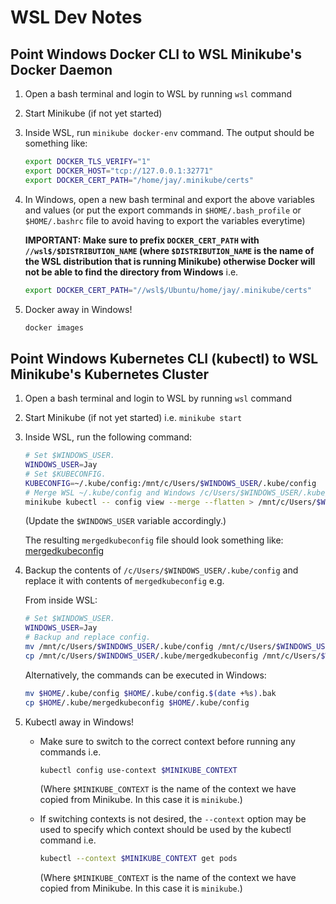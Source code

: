 # WSL Dev Notes

## Point Windows Docker CLI to WSL Minikube's Docker Daemon

1. Open a bash terminal and login to WSL by running `wsl` command
2. Start Minikube (if not yet started)
3. Inside WSL, run `minikube docker-env` command. The output should be something like:

    ```sh
    export DOCKER_TLS_VERIFY="1"
    export DOCKER_HOST="tcp://127.0.0.1:32771"
    export DOCKER_CERT_PATH="/home/jay/.minikube/certs"
    ```

4. In Windows, open a new bash terminal and export the above variables and values (or put the export commands in `$HOME/.bash_profile` or `$HOME/.bashrc` file to avoid having to export the variables everytime)

    **IMPORTANT: Make sure to prefix `DOCKER_CERT_PATH` with `//wsl$/$DISTRIBUTION_NAME` (where `$DISTRIBUTION_NAME` is the name of the WSL distribution that is running Minikube) otherwise Docker will not be able to find the directory from Windows** i.e.

    ```sh
    export DOCKER_CERT_PATH="//wsl$/Ubuntu/home/jay/.minikube/certs"
    ```

5. Docker away in Windows!

    ```sh
    docker images
    ```

## Point Windows Kubernetes CLI (kubectl) to WSL Minikube's Kubernetes Cluster

1. Open a bash terminal and login to WSL by running `wsl` command
2. Start Minikube (if not yet started) i.e. `minikube start`
3. Inside WSL, run the following command:

    ```sh
    # Set $WINDOWS_USER.
    WINDOWS_USER=Jay
    # Set $KUBECONFIG.
    KUBECONFIG=~/.kube/config:/mnt/c/Users/$WINDOWS_USER/.kube/config
    # Merge WSL ~/.kube/config and Windows /c/Users/$WINDOWS_USER/.kube/config and save to Windows /c/Users/$WINDOWS_USER/.kube/mergedkubeconfig.
    minikube kubectl -- config view --merge --flatten > /mnt/c/Users/$WINDOWS_USER/.kube/mergedkubeconfig
    ```

    (Update the `$WINDOWS_USER` variable accordingly.)

    The resulting `mergedkubeconfig` file should look something like: [mergedkubeconfig](examples/mergedkubeconfig)

4. Backup the contents of `/c/Users/$WINDOWS_USER/.kube/config` and replace it with contents of `mergedkubeconfig` e.g.

    From inside WSL:

    ```sh
    # Set $WINDOWS_USER.
    WINDOWS_USER=Jay
    # Backup and replace config.
    mv /mnt/c/Users/$WINDOWS_USER/.kube/config /mnt/c/Users/$WINDOWS_USER/.kube/config.$(date +%s).bak
    cp /mnt/c/Users/$WINDOWS_USER/.kube/mergedkubeconfig /mnt/c/Users/$WINDOWS_USER/.kube/config
    ```

    Alternatively, the commands can be executed in Windows:

    ```sh
    mv $HOME/.kube/config $HOME/.kube/config.$(date +%s).bak
    cp $HOME/.kube/mergedkubeconfig $HOME/.kube/config
    ```

5. Kubectl away in Windows!

    - Make sure to switch to the correct context before running any commands i.e.

        ```sh
        kubectl config use-context $MINIKUBE_CONTEXT 
        ```

        (Where `$MINIKUBE_CONTEXT` is the name of the context we have copied from Minikube. In this case it is `minikube`.)

    - If switching contexts is not desired, the `--context` option may be used to specify which context should be used by the kubectl command i.e.

        ```sh
        kubectl --context $MINIKUBE_CONTEXT get pods
        ```

        (Where `$MINIKUBE_CONTEXT` is the name of the context we have copied from Minikube. In this case it is `minikube`.)

